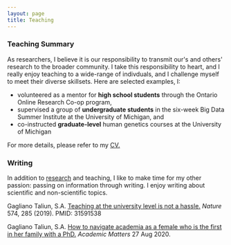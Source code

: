 ```yaml
---
layout: page
title: Teaching 
---
```


### Teaching Summary
As researchers, I believe it is our responsibility to transmit our's and others' research to the broader community.
I take this responsibility to heart, and I really enjoy teaching to a wide-range of indivduals, and I challenge myself to meet their diverse skillsets. Here are selected examples, I: 
* volunteered as a mentor for <b>high school students</b> through the Ontario Online Research Co-op program, 
* supervised a group of <b>undergraduate students</b> in the six-week Big Data Summer Institute at the University of Michigan, and
* co-instructed <b>graduate-level</b> human genetics courses at the University of Michigan

For more details, please refer to my <a href="{{site.baseurl}}/public/GaglianoTaliun_CV.pdf"> CV.</a>

### Writing

In addition to <a href="{{site.url}}/research"> research</a> and teaching, I like to make time for my other passion: passing on information through writing. I enjoy writing about scientific and non-scientific topics.

Gagliano Taliun, S.A. <a href="https://rdcu.be/bTC7V">Teaching at the university level is not a hassle.</a> _Nature_ 574, 285 (2019). PMID: 31591538

Gagliano Taliun, S.A. <a href="https://academicmatters.ca/how-to-navigate-academia-as-a-female-who-is-the-first-in-her-family-with-a-phd/">How to navigate academia as a female who is the first in her family with a PhD.</a> _Academic Matters_ 27 Aug 2020.
